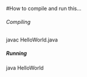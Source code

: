 #How to compile and run this...

###### Compiling
javac HelloWorld.java 

##### Running
java HelloWorld
